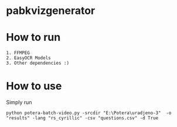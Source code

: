 # pabkvizgenerator

# How to run

    1. FFMPEG 
    2. EasyOCR Models
    3. Other dependencies :) 

# How to use

Simply run

`python potera-batch-video.py -srcdir "E:\Potera\uradjeno-3"  -o "results" -lang "rs_cyrillic" -csv "questions.csv" -d True`